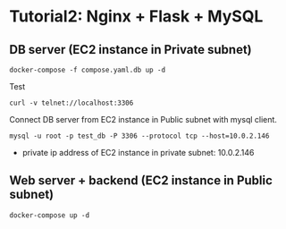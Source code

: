 # Tutorial2: Nginx + Flask + MySQL

## DB server (EC2 instance in Private subnet)

```
docker-compose -f compose.yaml.db up -d
```

Test

```
curl -v telnet://localhost:3306
```

Connect DB server from EC2 instance in Public subnet with mysql client.

```
mysql -u root -p test_db -P 3306 --protocol tcp --host=10.0.2.146
```

* private ip address of EC2 instance in private subnet: 10.0.2.146

## Web server + backend (EC2 instance in Public subnet)

```
docker-compose up -d
```